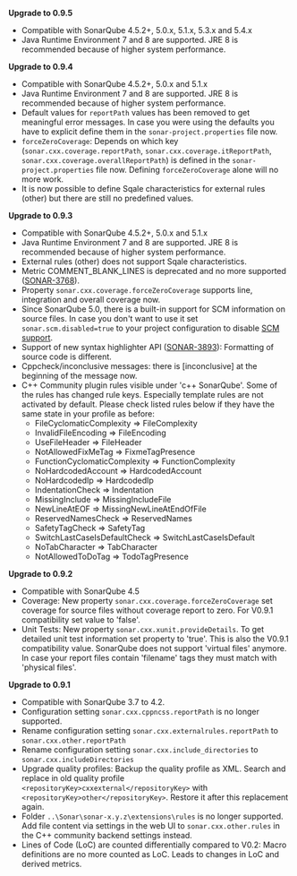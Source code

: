 **Upgrade to 0.9.5**

* Compatible with SonarQube 4.5.2+, 5.0.x, 5.1.x, 5.3.x and 5.4.x
* Java Runtime Environment 7 and 8 are supported. JRE 8 is recommended because of higher system performance.


**Upgrade to 0.9.4**

* Compatible with SonarQube 4.5.2+, 5.0.x and 5.1.x
* Java Runtime Environment 7 and 8 are supported. JRE 8 is recommended because of higher system performance.
* Default values for ```reportPath``` values has been removed to get meaningful error messages. In case you were using the defaults you have to explicit define them in the ```sonar-project.properties``` file now.
* ```forceZeroCoverage```: Depends on which key (```sonar.cxx.coverage.reportPath```, ```sonar.cxx.coverage.itReportPath```, ```sonar.cxx.coverage.overallReportPath```) is defined in the ```sonar-project.properties``` file now. Defining ```forceZeroCoverage``` alone will no more work.
* It is now possible to define Sqale characteristics for external rules (other) but there are still no predefined values.


**Upgrade to 0.9.3**

* Compatible with SonarQube 4.5.2+, 5.0.x and 5.1.x
* Java Runtime Environment 7 and 8 are supported. JRE 8 is recommended because of higher system performance.
* External rules (other) does not support Sqale characteristics.
* Metric COMMENT_BLANK_LINES is deprecated and no more supported ([SONAR-3768](https://jira.codehaus.org/browse/SONAR-3768)).
* Property ```sonar.cxx.coverage.forceZeroCoverage``` supports line, integration and overall coverage now. 
* Since SonarQube 5.0, there is a built-in support for SCM information on source files. In case you don't want to use it set ```sonar.scm.disabled=true``` to your project configuration to disable [SCM support](http://docs.sonarqube.org/display/SONAR/SCM+support).
* Support of new syntax highlighter API ([SONAR-3893](https://jira.codehaus.org/browse/SONAR-3893)): Formatting of source code is different.
* Cppcheck/inconclusive messages: there is [inconclusive] at the beginning of the message now.
* C++ Community plugin rules visible under 'c++ SonarQube'. Some of the rules has changed rule keys. Especially template rules are not activated by default. Please check listed rules below if they have the same state in your profile as before:
  * FileCyclomaticComplexity => FileComplexity
  * InvalidFileEncoding => FileEncoding
  * UseFileHeader => FileHeader
  * NotAllowedFixMeTag => FixmeTagPresence
  * FunctionCyclomaticComplexity => FunctionComplexity
  * NoHardcodedAccount => HardcodedAccount
  * NoHardcodedIp => HardcodedIp
  * IndentationCheck => Indentation
  * MissingInclude => MissingIncludeFile
  * NewLineAtEOF => MissingNewLineAtEndOfFile
  * ReservedNamesCheck => ReservedNames
  * SafetyTagCheck => SafetyTag
  * SwitchLastCaseIsDefaultCheck => SwitchLastCaseIsDefault
  * NoTabCharacter => TabCharacter
  * NotAllowedToDoTag => TodoTagPresence


**Upgrade to 0.9.2**

* Compatible with SonarQube 4.5
* Coverage: New property ```sonar.cxx.coverage.forceZeroCoverage``` set coverage for source files without coverage report to zero. For V0.9.1 compatibility set value to 'false'.
* Unit Tests: New property ```sonar.cxx.xunit.provideDetails```. To get detailed unit test information set property to 'true'. This is also the V0.9.1 compatibility value. SonarQube does not support 'virtual files' anymore. In case your report files contain 'filename' tags they must match with 'physical files'.


**Upgrade to 0.9.1**

* Compatible with SonarQube 3.7 to 4.2.
* Configuration setting ```sonar.cxx.cppncss.reportPath``` is no longer supported.
* Rename configuration setting ```sonar.cxx.externalrules.reportPath``` to ```sonar.cxx.other.reportPath```
* Rename configuration setting ```sonar.cxx.include_directories``` to ```sonar.cxx.includeDirectories```
* Upgrade quality profiles: Backup the quality profile as XML. Search and replace in old quality profile ```<repositoryKey>cxxexternal</repositoryKey>``` with ```<repositoryKey>other</repositoryKey>```. Restore it after this replacement again.
* Folder ```..\Sonar\sonar-x.y.z\extensions\rules``` is no longer supported. Add file content via settings in the web UI to ```sonar.cxx.other.rules``` in the C++ community backend settings instead.
* Lines of Code (LoC) are counted differentially compared to V0.2: Macro definitions are no more counted as LoC. Leads to changes in LoC and derived metrics.
